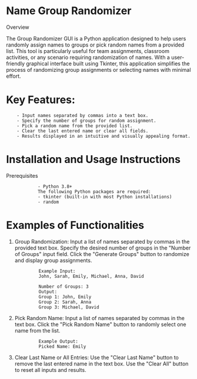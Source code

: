 # Name Group Randomizer 
Overview
 
The Group Randomizer GUI is a Python application designed to help users randomly assign names to groups or pick random names from a 
        provided list. This tool is particularly useful for team assignments, classroom activities, or any scenario requiring randomization 
        of names. With a user-friendly graphical interface built using Tkinter, this application simplifies the process of randomizing group assignments or selecting names with minimal effort.

#         Key Features:
        - Input names separated by commas into a text box.
        - Specify the number of groups for random assignment.
        - Pick a random name from the provided list.
        - Clear the last entered name or clear all fields.
        - Results displayed in an intuitive and visually appealing format.

# Installation and Usage Instructions
Prerequisites

                - Python 3.8+
                The following Python packages are required:
                - tkinter (built-in with most Python installations)
                - random

# Examples of Functionalities
1. Group Randomization:
                Input a list of names separated by commas in the provided text box. Specify the desired number of groups in the "Number of Groups"
                input field. Click the "Generate Groups" button to randomize and display group assignments.

                Example Input:
                John, Sarah, Emily, Michael, Anna, David

                Number of Groups: 3
                Output:
                Group 1: John, Emily
                Group 2: Sarah, Anna
                Group 3: Michael, David

2. Pick Random Name:
Input a list of names separated by commas in the text box. Click the "Pick Random Name" button to randomly select one 
                name from the list.

                Example Output:
                Picked Name: Emily

3. Clear Last Name or All Entries:
                Use the "Clear Last Name" button to remove the last entered name in the text box.
                Use the "Clear All" button to reset all inputs and results.



